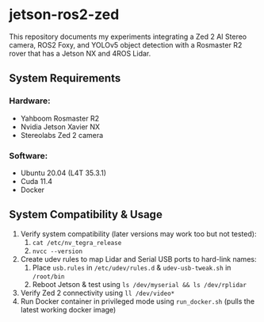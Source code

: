 # jetson-ros2-zed

This repository documents my experiments integrating a Zed 2 AI Stereo camera, ROS2 Foxy, and YOLOv5 object detection with a Rosmaster R2 rover that has a Jetson NX and 4ROS Lidar.

## System Requirements
### Hardware:
- Yahboom Rosmaster R2
- Nvidia Jetson Xavier NX
- Stereolabs Zed 2 camera

### Software:
- Ubuntu 20.04 (L4T 35.3.1)
- Cuda 11.4
- Docker

## System Compatibility & Usage
1. Verify system compatibility (later versions may work too but not tested):
   1. `cat /etc/nv_tegra_release`
   2. `nvcc --version`
2. Create udev rules to map Lidar and Serial USB ports to hard-link names:
   1. Place `usb.rules` in `/etc/udev/rules.d` & `udev-usb-tweak.sh` in `/root/bin`
   2. Reboot Jetson & test using `ls /dev/myserial && ls /dev/rplidar`
3. Verify Zed 2 connectivity using `ll /dev/video*`
4. Run Docker container in privileged mode using `run_docker.sh` (pulls the latest working docker image)

